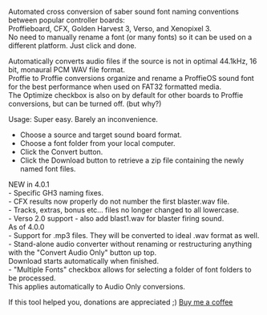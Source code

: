 Automated cross conversion of saber sound font naming conventions between popular controller boards:  
Proffieboard, CFX, Golden Harvest 3, Verso, and Xenopixel 3.    
No need to manually rename a font (or many fonts) so it can be used on a different platform. Just click and done.  

Automatically converts audio files if the source is not in optimal 44.1kHz, 16 bit, monaural PCM WAV file format.  
Proffie to Proffie conversions organize and rename a ProffieOS sound font for the best performance when used on FAT32 formatted media.  
The Optimize checkbox is also on by default for other boards to Proffie conversions, but can be turned off. (but why?)  

Usage: Super easy. Barely an inconvenience.  

- Choose a source and target sound board format.  
- Choose a font folder from your local computer.  
- Click the Convert button.  
- Click the Download button to retrieve a zip file containing the newly named font files.
 
NEW in 4.0.1  
        - Specific GH3 naming fixes.  
        - CFX results now properly do not number the first blaster.wav file.  
        - Tracks, extras, bonus etc… files no longer changed to all lowercase.  
        - Verso 2.0 support - also add blast1.wav for blaster firing sound.    
As of 4.0.0  
        - Support for .mp3 files. They will be converted to ideal .wav format as well.  
        - Stand-alone audio converter without renaming or restructuring anything with the "Convert Audio Only" button up top.  
          Download starts automatically when finished.  
        - "Multiple Fonts" checkbox allows for selecting a folder of font folders to be processed.  
          This applies automatically to Audio Only conversions.  
    <p>If this tool helped you, donations are appreciated ;) <a href="https://www.buymeacoffee.com/brianconner">Buy me a coffee</a></p>
